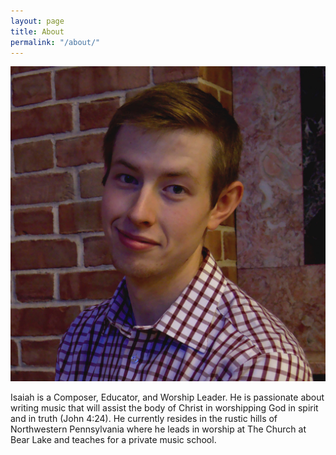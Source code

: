 ```yaml
---
layout: page
title: About
permalink: "/about/"
---
```



![](/assets/img/bio_portrait.png)

Isaiah is a Composer, Educator, and Worship Leader. He is passionate about writing music that will assist the body of Christ in worshipping God in spirit and in truth (John 4:24). He currently resides in the rustic hills of Northwestern Pennsylvania where he leads in worship at The Church at Bear Lake and teaches for a private music school.

